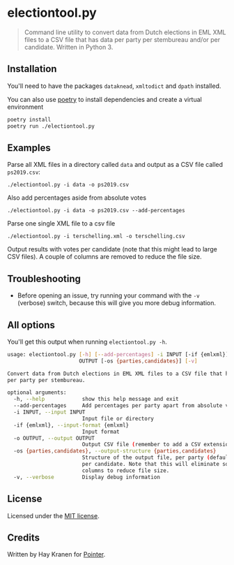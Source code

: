 # electiontool.py
> Command line utility to convert data from Dutch elections in EML XML files to a CSV file that has data per party per stembureau and/or per candidate. Written in Python 3.

## Installation
You'll need to have the packages `dataknead`, `xmltodict` and `dpath` installed.

You can also use [poetry](https://poetry.eustace.io/) to install dependencies and create a virtual environment

```bash
poetry install
poetry run ./electiontool.py
```

## Examples
Parse all XML files in a directory called `data` and output as a CSV file called `ps2019.csv`:

    ./electiontool.py -i data -o ps2019.csv

Also add percentages aside from absolute votes

    ./electiontool.py -i data -o ps2019.csv --add-percentages

Parse one single XML file to a csv file

    ./electiontool.py -i terschelling.xml -o terschelling.csv

Output results with votes per candidate (note that this might lead to large CSV files). A couple of columns are removed to reduce the file size.

## Troubleshooting
* Before opening an issue, try running your command with the `-v` (verbose) switch, because this will give you more debug information.

## All options
You'll get this output when running `electiontool.py -h`.

```bash
usage: electiontool.py [-h] [--add-percentages] -i INPUT [-if {emlxml}] -o
                       OUTPUT [-os {parties,candidates}] [-v]

Convert data from Dutch elections in EML XML files to a CSV file that has data
per party per stembureau.

optional arguments:
  -h, --help            show this help message and exit
  --add-percentages     Add percentages per party apart from absolute votes
  -i INPUT, --input INPUT
                        Input file or directory
  -if {emlxml}, --input-format {emlxml}
                        Input format
  -o OUTPUT, --output OUTPUT
                        Output CSV file (remember to add a CSV extension)
  -os {parties,candidates}, --output-structure {parties,candidates}
                        Structure of the output file, per party (default) or
                        per candidate. Note that this will eliminate some
                        columns to reduce file size.
  -v, --verbose         Display debug information
```

## License
Licensed under the [MIT license](https://opensource.org/licenses/MIT).

## Credits
Written by Hay Kranen for [Pointer](https://www.pointer.nl).